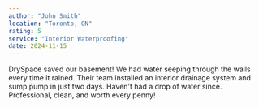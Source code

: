 ```yaml
---
author: "John Smith"
location: "Toronto, ON"
rating: 5
service: "Interior Waterproofing"
date: 2024-11-15
---
```


DrySpace saved our basement! We had water seeping through the walls every time it rained. Their team installed an interior drainage system and sump pump in just two days. Haven't had a drop of water since. Professional, clean, and worth every penny!